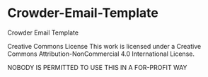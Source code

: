 Crowder-Email-Template
======================

Crowder Email Template


Creative Commons License
This work is licensed under a Creative Commons Attribution-NonCommercial 4.0 International License.

NOBODY IS PERMITTED TO USE THIS IN A FOR-PROFIT WAY
